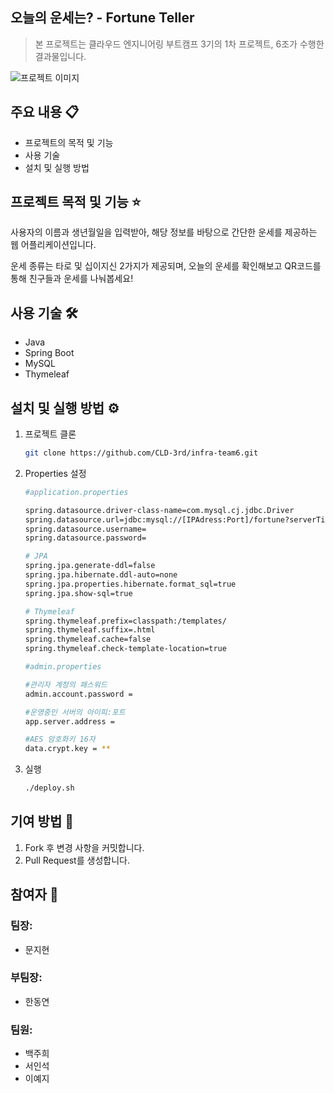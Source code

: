 ## 오늘의 운세는? - Fortune Teller

> 본 프로젝트는 클라우드 엔지니어링 부트캠프 3기의 1차 프로젝트, 6조가 수행한 결과물입니다.
> 
![프로젝트 이미지](https://search.pstatic.net/common/?src=http%3A%2F%2Fimgnews.naver.net%2Fimage%2F5334%2F2024%2F09%2F19%2F0000239658_001_20240919101010510.png&type=sc960_832)



## 주요 내용 📋

- 프로젝트의 목적 및 기능
- 사용 기술
- 설치 및 실행 방법

## 프로젝트 목적 및 기능 ⭐

사용자의 이름과 생년월일을 입력받아, 
해당 정보를 바탕으로 간단한 운세를 제공하는 웹 어플리케이션입니다. 

운세 종류는 타로 및 십이지신 2가지가 제공되며, 
오늘의 운세를 확인해보고 QR코드를 통해 친구들과 운세를 나눠봅세요!

## 사용 기술 🛠️

- Java
- Spring Boot
- MySQL
- Thymeleaf

## 설치 및 실행 방법 ⚙️

1. 프로젝트 클론
    
    ```bash
    git clone https://github.com/CLD-3rd/infra-team6.git
    ```
    
2. Properties 설정
    
    ```bash
    #application.properties
    
    spring.datasource.driver-class-name=com.mysql.cj.jdbc.Driver
    spring.datasource.url=jdbc:mysql://[IPAdress:Port]/fortune?serverTimezone=Asia/Seoul
    spring.datasource.username=
    spring.datasource.password=
    
    # JPA
    spring.jpa.generate-ddl=false
    spring.jpa.hibernate.ddl-auto=none
    spring.jpa.properties.hibernate.format_sql=true
    spring.jpa.show-sql=true
    
    # Thymeleaf
    spring.thymeleaf.prefix=classpath:/templates/
    spring.thymeleaf.suffix=.html
    spring.thymeleaf.cache=false
    spring.thymeleaf.check-template-location=true
    ```
    
    ```bash
    #admin.properties
    
    #관리자 계정의 패스워드
    admin.account.password = 
    
    #운영중인 서버의 아이피:포트
    app.server.address = 
    
    #AES 암호화키 16자
    data.crypt.key = **
    ```
    
3. 실행
    
    ```bash
    ./deploy.sh
    
    ```
    

## 기여 방법 🤝

1. Fork 후 변경 사항을 커밋합니다.
2. Pull Request를 생성합니다.

## 참여자 👥

### 팀장:

- 문지현

### 부팀장:

- 한동연

### 팀원:

- 백주희
- 서인석
- 이예지
